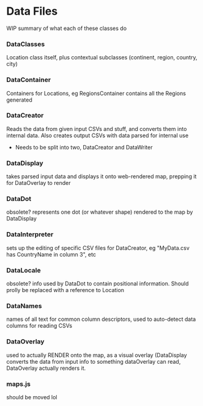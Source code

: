 # Data Files
WIP summary of what each of these classes do 

### DataClasses
Location class itself, plus contextual subclasses (continent, region, country, city) 

### DataContainer
Containers for Locations, eg RegionsContainer contains all the Regions generated 

### DataCreator
Reads the data from given input CSVs and stuff, and converts them into internal data. 
Also creates output CSVs with data parsed for internal use 
- Needs to be split into two, DataCreator and DataWriter  

### DataDisplay
takes parsed input data and displays it onto web-rendered map, prepping it for DataOverlay to render 

### DataDot
obsolete? represents one dot (or whatever shape) rendered to the map by DataDisplay 

### DataInterpreter
sets up the editing of specific CSV files for DataCreator, eg "MyData.csv has CountryName in column 3", etc 

### DataLocale
obsolete? info used by DataDot to contain positional information. Should prolly be replaced with a reference to Location

### DataNames
names of all text for common column descriptors, used to auto-detect data columns for reading CSVs 

### DataOverlay
used to actually RENDER onto the map, as a visual overlay (DataDisplay converts the data from input info to something dataOverlay can read, DataOverlay actually renders it.

### maps.js
should be moved lol 
